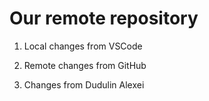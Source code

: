 # Our remote repository

1. Local changes from VSCode

2. Remote changes from GitHub

3. Changes from Dudulin Alexei
